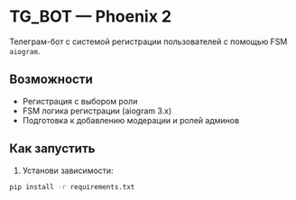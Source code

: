 # TG_BOT — Phoenix 2

Телеграм-бот с системой регистрации пользователей с помощью FSM `aiogram`.

## Возможности

- Регистрация с выбором роли
- FSM логика регистрации (aiogram 3.x)
- Подготовка к добавлению модерации и ролей админов

## Как запустить

1. Установи зависимости:

```bash
pip install -r requirements.txt

